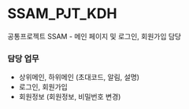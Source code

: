 # SSAM_PJT_KDH
공통프로젝트 SSAM - 메인 페이지 및 로그인, 회원가입 담당

### 담당 업무
- 상위메인, 하위메인 (초대코드, 알림, 설명)
- 로그인, 회원가입
- 회원정보 (회원정보, 비밀번호 변경)